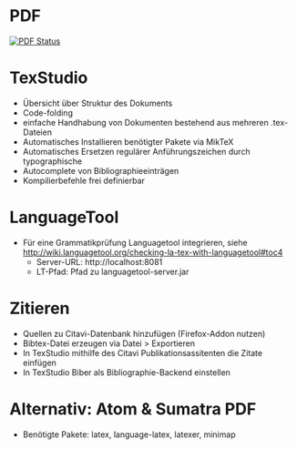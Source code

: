 # PDF

[![PDF Status](https://www.sharelatex.com/github/repos/Alexander-Wilms/LaTeX-thesis/builds/latest/badge.svg)](https://www.sharelatex.com/github/repos/Alexander-Wilms/LaTeX-thesis/builds/latest/output.pdf)

# TexStudio
* Übersicht über Struktur des Dokuments
* Code-folding
* einfache Handhabung von Dokumenten bestehend aus mehreren .tex-Dateien
* Automatisches Installieren benötigter Pakete via MikTeX
* Automatisches Ersetzen regulärer Anführungszeichen durch typographische
* Autocomplete von Bibliographieeinträgen
* Kompilierbefehle frei definierbar

# LanguageTool
* Für eine Grammatikprüfung Languagetool integrieren, siehe http://wiki.languagetool.org/checking-la-tex-with-languagetool#toc4
	* Server-URL: http://localhost:8081
	* LT-Pfad: Pfad zu languagetool-server.jar

# Zitieren
* Quellen zu Citavi-Datenbank hinzufügen (Firefox-Addon nutzen)
* Bibtex-Datei erzeugen via Datei > Exportieren
* In TexStudio mithilfe des Citavi Publikationsassitenten die Zitate einfügen
* In TexStudio Biber als Bibliographie-Backend einstellen

# Alternativ: Atom & Sumatra PDF
* Benötigte Pakete: latex, language-latex, latexer, minimap
